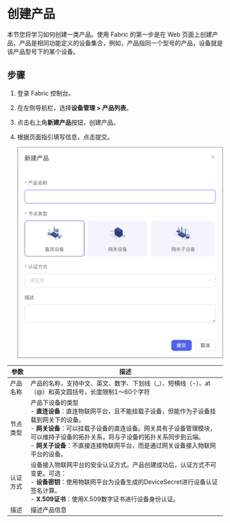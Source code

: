 # 创建产品
本节您将学习如何创建一类产品。使用 Fabric 的第一步是在 Web 页面上创建产品，产品是相同功能定义的设备集合，例如，产品指同一个型号的产品，设备就是该产品型号下的某个设备。


## 步骤

1. 登录 Fabric 控制台。
2. 在左侧导航栏，选择**设备管理 > 产品列表**。
3. 点击右上角**新建产品**按钮，创建产品。
4. 根据页面指引填写信息，点击提交。
   
   ![创建产品](./_assets/create_product.png)



| 参数     | 描述                                                         |
| -------- | ------------------------------------------------------------ |
| 产品名称 | 产品的名称，支持中文、英文、数字、下划线（_）、短横线（-）、at（@）和英文圆括号，长度限制1～60个字符 |
| 节点类型 | 产品下设备的类型<br /> - **直连设备**：直连物联网平台，且不能挂载子设备，但能作为子设备挂载到网关下的设备。<br/> - **网关设备**：可以挂载子设备的直连设备。网关具有子设备管理模块，可以维持子设备的拓扑关系，将与子设备的拓扑关系同步到云端。<br /> - **网关子设备**：不直接连接物联网平台，而是通过网关设备接入物联网平台的设备。 |
| 认证方式 | 设备接入物联网平台的安全认证方式。产品创建成功后，认证方式不可变更。可选：<br />- **设备密钥**：使用物联网平台为设备生成的DeviceSecret进行设备认证签名计算。<br/>- **X.509证书**：使用X.509数字证书进行设备身份认证。 |
| 描述     | 描述产品信息                                                 |

